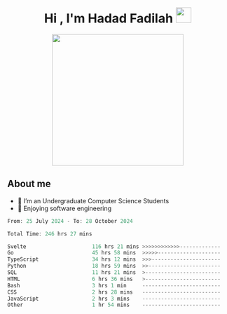 <h1 align="center">Hi , I'm Hadad Fadilah <img src="https://media.giphy.com/media/hvRJCLFzcasrR4ia7z/giphy.gif" width="35"></h1>

<p align="center">
<img src="https://media.tenor.com/78dNivDemDAAAAAi/speech-bubble-venti.gif" width="300"/>    
</p>


##  About me
- 🔭 I’m an Undergraduate Computer Science Students
- 🌱 Enjoying software engineering

<!--START_SECTION:waka-->

```go
From: 25 July 2024 - To: 28 October 2024

Total Time: 246 hrs 27 mins

Svelte                     116 hrs 21 mins >>>>>>>>>>>>-------------   46.85 %
Go                         45 hrs 58 mins  >>>>>--------------------   18.51 %
TypeScript                 34 hrs 12 mins  >>>----------------------   13.77 %
Python                     18 hrs 59 mins  >>-----------------------   07.65 %
SQL                        11 hrs 21 mins  >------------------------   04.58 %
HTML                       6 hrs 36 mins   >------------------------   02.66 %
Bash                       3 hrs 1 min     -------------------------   01.22 %
CSS                        2 hrs 28 mins   -------------------------   01.00 %
JavaScript                 2 hrs 3 mins    -------------------------   00.83 %
Other                      1 hr 54 mins    -------------------------   00.77 %
```

<!--END_SECTION:waka-->




<!--
**Fadil-Tao/Fadil-Tao** is a ✨ _special_ ✨ repository because its `README.md` (this file) appears on your GitHub profile.


